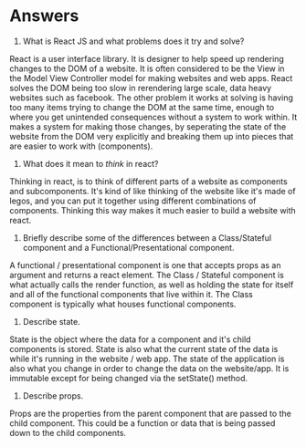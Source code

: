 # Answers

1.  What is React JS and what problems does it try and solve?

  React is a user interface library.  It is designer to help speed up rendering changes to the DOM of a website.  It is often considered to be the View in the Model View Controller model for making websites and web apps.  React solves the DOM being too slow in rerendering large scale, data heavy websites such as facebook.  The other problem it works at solving is having too many items trying to change the DOM at the same time, enough to where you get unintended consequences without a system to work within.  It makes a system for making those changes, by seperating the state of the website from the DOM very explicitly and breaking them up into pieces that are easier to work with (components).

1.  What does it mean to _think_ in react?

  Thinking in react, is to think of different parts of a website as components and subcomponents. It's kind of like thinking of the website like it's made of legos, and you can put it together using different combinations of components.  Thinking this way makes it much easier to build a website with react.

1.  Briefly describe some of the differences between a Class/Stateful component and a Functional/Presentational component.

  A functional / presentational component is one that accepts props as an argument and returns a react element.  The Class / Stateful component is what actually calls the render function, as well as holding the state for itself and all of the functional components that live within it.  The Class component is typically what houses functional components.

1.  Describe state.

  State is the object where the data for a component and it's child components is stored. State is also what the current state of the data is while it's running in the website / web app.  The state of the application is also what you change in order to change the data on the website/app.  It is immutable except for being changed via the setState() method.

1.  Describe props.

  Props are the properties from the parent component that are passed to the child component.  This could be a function or data that is being passed down to the child components. 
